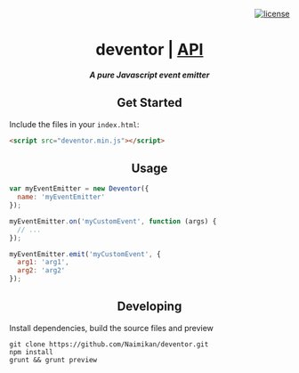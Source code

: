 <p align="right">
  <a href="LICENSE">
    <img src="https://img.shields.io/npm/l/deventor.svg" alt="license" />
  </a>
</p>

<h1 align="center">deventor | <a href="https://github.com/Naimikan/deventor/blob/master/API.md">API</a></h1>

<h5 align="center">A pure Javascript event emitter</h5>

<h2 align="center">Get Started</h2>

Include the files in your `index.html`:
```html
<script src="deventor.min.js"></script>
```

<h2 align="center">Usage</h2>

```javascript
var myEventEmitter = new Deventor({
  name: 'myEventEmitter'
});

myEventEmitter.on('myCustomEvent', function (args) {
  // ...
});

myEventEmitter.emit('myCustomEvent', {
  arg1: 'arg1',
  arg2: 'arg2'
});
```

<h2 align="center">Developing</h2>

Install dependencies, build the source files and preview

```shell
git clone https://github.com/Naimikan/deventor.git
npm install
grunt && grunt preview
```
